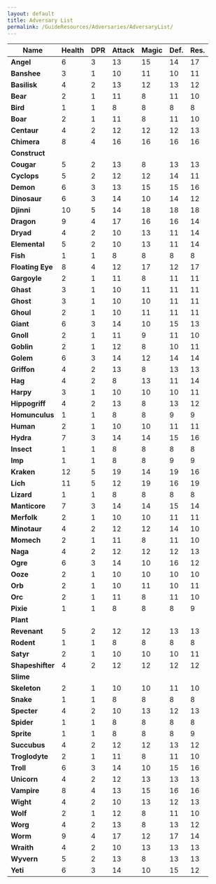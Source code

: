 ```yaml
---
layout: default
title: Adversary List
permalink: /GuideResources/Adversaries/AdversaryList/
---
```


| Name         | Health | DPR | Attack | Magic | Def. | Res. |
| ------------ | ------ | --- | ------ | ----- | ---- | ---- |
| **Angel**    | 6      | 3   | 13     | 15    | 14   | 17   |
| **Banshee**  | 3      | 1   | 10     | 11    | 10   | 11   |
| **Basilisk** | 4      | 2   | 13     | 12    | 13   | 12   |
| **Bear**     | 2      | 1   | 11     | 8     | 11   | 10   |
| **Bird**     | 1      | 1   | 8      | 8     | 8    | 8    |
| **Boar**     | 2      | 1   | 11     | 8     | 11   | 10   |
| **Centaur**  | 4      | 2   | 12     | 12    | 12   | 13   |
| **Chimera**  | 8      | 4   | 16     | 16    | 16   | 16   |
| **Construct**    |        |     |        |       |      |      |
| **Cougar**       | 5      | 2   | 13     | 8     | 13   | 13   |
| **Cyclops**      | 5      | 2   | 12     | 12    | 14   | 11   |
| **Demon**        | 6      | 3   | 13     | 15    | 15   | 16   |
| **Dinosaur**     | 6      | 3   | 14     | 10    | 14   | 12   |
| **Djinni**       | 10     | 5   | 14     | 18    | 18   | 18   |
| **Dragon**       | 9      | 4   | 17     | 16    | 16   | 14   |
| **Dryad**        | 4      | 2   | 10     | 13    | 11   | 14   |
| **Elemental**    | 5      | 2   | 10     | 13    | 11   | 14   |
| **Fish**         | 1      | 1   | 8      | 8     | 8    | 8    |
| **Floating Eye** | 8      | 4   | 12     | 17    | 12   | 17   |
| **Gargoyle**     | 2      | 1   | 11     | 8     | 11   | 11   |
| **Ghast**        | 3      | 1   | 10     | 11    | 11   | 11   |
| **Ghost**        | 3      | 1   | 10     | 10    | 11   | 11   |
| **Ghoul**        | 2      | 1   | 10     | 11    | 11   | 11   |
| **Giant**        | 6      | 3   | 14     | 10    | 15   | 13   |
| **Gnoll**        | 2      | 1   | 11     | 9     | 11   | 10   |
| **Goblin**       | 2      | 1   | 12     | 8     | 10   | 11   |
| **Golem**        | 6      | 3   | 14     | 12    | 14   | 14   |
| **Griffon**      | 4      | 2   | 13     | 8     | 13   | 13   |
| **Hag**          | 4      | 2   | 8      | 13    | 11   | 14   |
| **Harpy**        | 3      | 1   | 10     | 10    | 10   | 11   |
| **Hippogriff**   | 4      | 2   | 13     | 8     | 13   | 12   |
| **Homunculus**   | 1      | 1   | 8      | 8     | 9    | 9    |
| **Human**        | 2      | 1   | 10     | 10    | 11   | 11   |
| **Hydra**        | 7      | 3   | 14     | 14    | 15   | 16   |
| **Insect**       | 1      | 1   | 8      | 8     | 8    | 8    |
| **Imp**          | 1      | 1   | 8      | 8     | 9    | 9    |
| **Kraken**       | 12     | 5   | 19     | 14    | 19   | 16   |
| **Lich**         | 11     | 5   | 12     | 19    | 16   | 19   |
| **Lizard**       | 1      | 1   | 8      | 8     | 8    | 8    |
| **Manticore**    | 7      | 3   | 14     | 14    | 15   | 14   |
| **Merfolk**      | 2      | 1   | 10     | 10    | 11   | 11   |
| **Minotaur**     | 4      | 2   | 12     | 12    | 14   | 10   |
| **Momech**       | 2      | 1   | 11     | 8     | 11   | 10   |
| **Naga**         | 4      | 2   | 12     | 12    | 12   | 13   |
| **Ogre**         | 6      | 3   | 14     | 10    | 16   | 12   |
| **Ooze**         | 2      | 1   | 10     | 10    | 10   | 10   |
| **Orb**          | 2      | 1   | 10     | 11    | 10   | 11   |
| **Orc**          | 2      | 1   | 11     | 8     | 11   | 10   |
| **Pixie**        | 1      | 1   | 8      | 8     | 8    | 9    |
| **Plant**        |        |     |        |       |      |      |
| **Revenant**     | 5      | 2   | 12     | 12    | 13   | 13   |
| **Rodent**       | 1      | 1   | 8      | 8     | 8    | 8    |
| **Satyr**        | 2      | 1   | 10     | 10    | 10   | 11   |
| **Shapeshifter** | 4      | 2   | 12     | 12    | 12   | 12   |
| **Slime**        |        |     |        |       |      |      |
| **Skeleton**     | 2      | 1   | 10     | 10    | 11   | 10   |
| **Snake**        | 1      | 1   | 8      | 8     | 8    | 8    |
| **Specter**      | 4      | 2   | 10     | 13    | 12   | 13   |
| **Spider**       | 1      | 1   | 8      | 8     | 8    | 8    |
| **Sprite**       | 1      | 1   | 8      | 8     | 8    | 9    |
| **Succubus**     | 4      | 2   | 12     | 12    | 13   | 12   |
| **Troglodyte**   | 2      | 1   | 11     | 8     | 11   | 10   |
| **Troll**        | 6      | 3   | 14     | 10    | 15   | 16   |
| **Unicorn**      | 4      | 2   | 12     | 13    | 13   | 13   |
| **Vampire**      | 8      | 4   | 13     | 15    | 16   | 16   |
| **Wight**        | 4      | 2   | 10     | 13    | 12   | 13   |
| **Wolf**         | 2      | 1   | 12     | 8     | 11   | 10   |
| **Worg**         | 4      | 2   | 13     | 8     | 13   | 12   |
| **Worm**         | 9      | 4   | 17     | 12    | 17   | 14   |
| **Wraith**       | 4      | 2   | 10     | 13    | 13   | 13   |
| **Wyvern**       | 5      | 2   | 13     | 8     | 13   | 13   |
| **Yeti**         | 6      | 3   | 14     | 10    | 15   | 12   |
